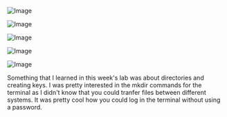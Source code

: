 ![Image](Screenshot(28).png)

![Image](Screenshot(29).png)

![Image](Screenshot(30).png)

![Image](Screenshot(31).png)

![Image](Screenshot2023-10-20184004.png)

Something that I learned in this week's lab was about directories and creating keys. I was pretty interested in the mkdir commands for the terminal as I didn't know that you could tranfer files between different systems. It was pretty cool how you could log in the terminal without using a password. 
